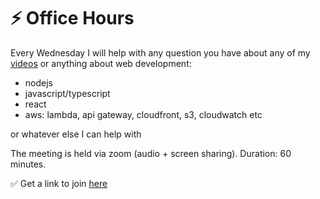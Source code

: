 # ⚡️ Office Hours

Every Wednesday I will help with any question you have about any of my [videos](https://www.youtube.com/bitesizeacademy) or anything about web development:

- nodejs
- javascript/typescript
- react
- aws: lambda, api gateway, cloudfront, s3, cloudwatch etc

or whatever else I can help with

The meeting is held via zoom (audio + screen sharing). Duration: 60 minutes.

✅ Get a link to join [here](https://docs.google.com/forms/d/e/1FAIpQLSfivohj2NI_B-1Pii_w4otPiEBgIq78xZjOd3iprD1c9XYs5A/viewform)
